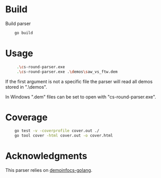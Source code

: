 # Build

Build parser
```sh
    go build
```

# Usage

```sh
     .\cs-round-parser.exe
     .\cs-round-parser.exe .\demos\saw_vs_ftw.dem
```

If the first argument is not a specific file the parser will read all demos stored in ".\demos".

In Windows ".dem" files can be set to open with "cs-round-parser.exe".

# Coverage

```sh
    go test -v -coverprofile cover.out ./
    go tool cover -html cover.out -o cover.html
```

# Acknowledgments
This parser relies on [demoinfocs-golang](https://github.com/markus-wa/demoinfocs-golang).
